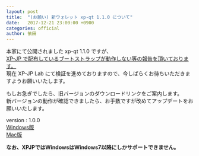 ```yaml
---
layout: post
title:  "(お願い) 新ウォレット xp-qt 1.1.0 について"
date:   2017-12-21 23:00:00 +0900
categories: official
author: 依田
---
```

本家にて公開されました xp-qt 1.1.0 ですが、  
<u>XP-JP で配布しているブートストラップが動作しない等の報告を頂いております。</u>  
現在 XP-JP Lab にて検証を進めておりますので、今しばらくお待ちいただきますようお願いいたします。  

もしお急ぎでしたら、旧バージョンのダウンロードリンクをご案内します。  
新バージョンの動作が確認できましたら、お手数ですが改めてアップデートをお願いいたします。  

version : 1.0.0  
[Windows版](https://github.com/eXperiencePoints/XPCoin/releases/download/1.0.0/XP-win.zip)  
[Mac版](https://github.com/eXperiencePoints/XPCoin/releases/download/1.0.0/xp_qt_osx_latest.dmg)  

**なお、XPJPではWindowsはWindows7以降にしかサポートできません。**  
